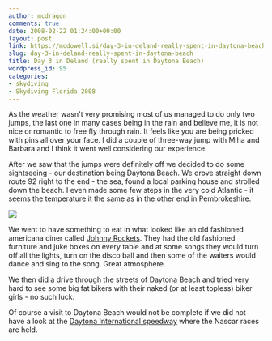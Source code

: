 ```yaml
---
author: mcdragon
comments: true
date: 2008-02-22 01:24:00+00:00
layout: post
link: https://mcdowell.si/day-3-in-deland-really-spent-in-daytona-beach-95.html
slug: day-3-in-deland-really-spent-in-daytona-beach
title: Day 3 in Deland (really spent in Daytona Beach)
wordpress_id: 95
categories:
- skydiving
- Skydiving Florida 2008
---
```


As the weather wasn't very promising most of us managed to do only two jumps, the last one in many cases being in the rain and believe me, it is not nice or romantic to free fly through rain. It feels like you are being pricked with pins all over your face. I did a couple of three-way jump with Miha and Barbara and I think it went well considering our experience.

After we saw that the jumps were definitely off we decided to do some sightseeing - our destination being Daytona Beach. We drove straight down route 92 right to the end - the sea, found a local parking house and strolled down the beach. I even made some few steps in the very cold Atlantic - it seems the temperature it the same as in the other end in Pembrokeshire.

![](https://img.mcdowell.si/2008/08/daytona21-1.jpg)

We went to have something to eat in what looked like an old fashioned americana diner called [Johnny Rockets](http://johnnyrockets.com/). They had the old fashioned furniture and juke boxes on every table and at some songs they would turn off all the lights, turn on the disco ball and then some of the waiters would dance and sing to the song. Great atmosphere.

We then did a drive through the streets of Daytona Beach and tried very hard to see some big fat bikers with their naked (or at least topless) biker girls - no such luck.

Of course a visit to Daytona Beach would not be complete if we did not have a look at the [Daytona International speedway](http://www.daytonainternationalspeedway.com/) where the Nascar races are held.

